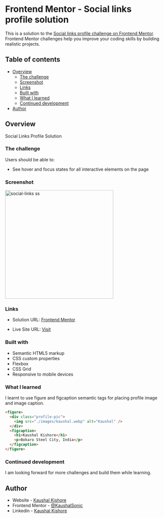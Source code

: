 # Frontend Mentor - Social links profile solution

This is a solution to the [Social links profile challenge on Frontend Mentor](https://www.frontendmentor.io/challenges/social-links-profile-UG32l9m6dQ). Frontend Mentor challenges help you improve your coding skills by building realistic projects.

## Table of contents

- [Overview](#overview)
  - [The challenge](#the-challenge)
  - [Screenshot](#screenshot)
  - [Links](#links)
  - [Built with](#built-with)
  - [What I learned](#what-i-learned)
  - [Continued development](#continued-development)
- [Author](#author)

## Overview

Social Links Profile Solution

### The challenge

Users should be able to:

- See hover and focus states for all interactive elements on the page

### Screenshot
<img width="350" alt="social-links ss" src="https://github.com/KaushalSonic/Frontend-Mentor/assets/88739514/4b9160af-8d4f-47d5-a3e1-7d722ea6e7a7">

### Links

- Solution URL: [Frontend Mentor](https://www.frontendmentor.io/solutions/social-links-profile-g2bEW2tIof)

- Live Site URL: [Visit](https://social-links-profile-kaushalsonic.netlify.app/)

### Built with

- Semantic HTML5 markup
- CSS custom properties
- Flexbox
- CSS Grid
- Responsive to mobile devices

### What I learned

I learnt to use figure and figcaption semantic tags for placing profile image and image caption.

```html
<figure>
  <div class="profile-pic">
    <img src="./images/kaushal.webp" alt="Kaushal" />
  </div>
  <figcaption>
    <h1>Kaushal Kishore</h1>
    <p>Bokaro Steel City, India</p>
  </figcaption>
</figure>
```

### Continued development

I am looking forward for more challenges and build them while learning.

## Author

- Website - [Kaushal Kishore](https://my-portfolio-one-one.vercel.app/)
- Frontend Mentor - [@KaushalSonic](https://www.frontendmentor.io/profile/KaushalSonic)
- Linkedin - [Kaushal Kishore](https://www.linkedin.com/in/kaushal-kishore-b373111a8/)
